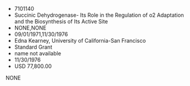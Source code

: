 * 7101140
* Succinic Dehydrogenase- Its Role in the Regulation of o2    Adaptation and the Biosynthesis of Its Active Site
* NONE,NONE
* 09/01/1971,11/30/1976
* Edna Kearney, University of California-San Francisco
* Standard Grant
*   name not available
* 11/30/1976
* USD 77,800.00

NONE